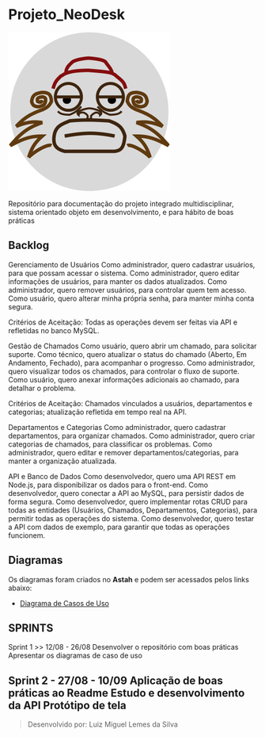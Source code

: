 # Projeto_NeoDesk
![NeoDESK](icon/iconBack.png)


Repositório para documentação do projeto integrado multidisciplinar, sistema orientado objeto em desenvolvimento, e para hábito de boas práticas

## Backlog
Gerenciamento de Usuários
Como administrador, quero cadastrar usuários, para que possam acessar o sistema.
Como administrador, quero editar informações de usuários, para manter os dados atualizados.
Como administrador, quero remover usuários, para controlar quem tem acesso.
Como usuário, quero alterar minha própria senha, para manter minha conta segura.

Critérios de Aceitação: Todas as operações devem ser feitas via API e refletidas no banco MySQL.

Gestão de Chamados
Como usuário, quero abrir um chamado, para solicitar suporte.
Como técnico, quero atualizar o status do chamado (Aberto, Em Andamento, Fechado), para acompanhar o progresso.
Como administrador, quero visualizar todos os chamados, para controlar o fluxo de suporte.
Como usuário, quero anexar informações adicionais ao chamado, para detalhar o problema.

Critérios de Aceitação: Chamados vinculados a usuários, departamentos e categorias; atualização refletida em tempo real na API.

Departamentos e Categorias
Como administrador, quero cadastrar departamentos, para organizar chamados.
Como administrador, quero criar categorias de chamados, para classificar os problemas.
Como administrador, quero editar e remover departamentos/categorias, para manter a organização atualizada.

API e Banco de Dados
Como desenvolvedor, quero uma API REST em Node.js, para disponibilizar os dados para o front-end.
Como desenvolvedor, quero conectar a API ao MySQL, para persistir dados de forma segura.
Como desenvolvedor, quero implementar rotas CRUD para todas as entidades (Usuários, Chamados, Departamentos, Categorias), para permitir todas as operações do sistema.
Como desenvolvedor, quero testar a API com dados de exemplo, para garantir que todas as operações funcionem.


## Diagramas
Os diagramas foram criados no **Astah** e podem ser acessados pelos links abaixo:

- [Diagrama de Casos de Uso](https://1drv.ms/u/c/654cf350b11023d3/EdZe9LOuJtVAv6EZlYtWScEB0ktooReMP8pZ5GvsHBILuw?e=cVUog2)

## SPRINTS

Sprint 1 >> 12/08 - 26/08
Desenvolver o repositório com boas práticas
Apresentar os diagramas de caso de uso

Sprint 2 - 27/08 - 10/09
Aplicação de boas práticas ao Readme
Estudo e desenvolvimento da API
Protótipo de tela
---

> Desenvolvido por: Luiz Miguel Lemes da Silva
